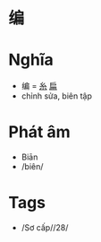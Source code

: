 # 编

# Nghĩa
* 编 = [糸](糸.md) [扁](扁.md)
* chỉnh sửa, biên tập

# Phát âm
* Biān
*  /biên/

# Tags
* /Sơ cấp//28/

<script>window.HANZI_FIELD='编';</script>
